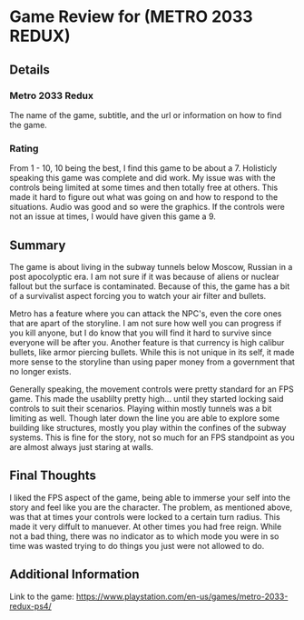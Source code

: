 # Game Review for (METRO 2033 REDUX)

## Details

### Metro 2033 Redux
The name of the game, subtitle, and the url or information on how to find the game.

### Rating
From 1 - 10, 10 being the best, I find this game to be about a 7. Holisticly speaking this game was complete and did work. My issue was with the controls being limited at some times and then totally free at others. This made it hard to figure out what was going on and how to respond to the situations. Audio was good and so were the graphics. If the controls were not an issue at times, I would have given this game a 9.

## Summary
The game is about living in the subway tunnels below Moscow, Russian in a post apocolyptic era. I am not sure if it was because of aliens or nuclear fallout but the surface is contaminated. Because of this, the game has a bit of a survivalist aspect forcing you to watch your air filter and bullets.

Metro has a feature where you can attack the NPC's, even the core ones that are apart of the storyline. I am not sure how well you can progress if you kill anyone, but I do know that you will find it hard to survive since everyone will be after you. Another feature is that currency is high calibur bullets, like armor piercing bullets. While this is not unique in its self, it made more sense to the storyline than using paper money from a government that no longer exists.

Generally speaking, the movement controls were pretty standard for an FPS game. This made the usablilty pretty high... until they started locking said controls to suit their scenarios. Playing within mostly tunnels was a bit limiting as well. Though later down the line you are able to explore some building like structures, mostly you play within the confines of the subway systems. This is fine for the story, not so much for an FPS standpoint as you are almost always just staring at walls.

## Final Thoughts
I liked the FPS aspect of the game, being able to immerse your self into the story and feel like you are the character. The problem, as mentioned above, was that at times your controls were locked to a certain turn radius. This made it very diffult to manuever. At other times you had free reign. While not a bad thing, there was no indicator as to which mode you were in so time was wasted trying to do things you just were not allowed to do. 

## Additional Information
Link to the game:
https://www.playstation.com/en-us/games/metro-2033-redux-ps4/
